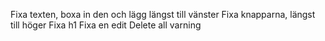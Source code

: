 Fixa texten, boxa in den och lägg längst till vänster
Fixa knapparna, längst till höger
Fixa h1
Fixa en edit
Delete all varning